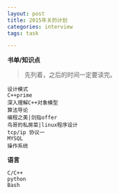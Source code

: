 ```yaml
---
layout: post
title: 2015年关的计划
categories: interview
tags: task

---
```


**书单/知识点**
> 先列着，之后的时间一定要读完。

    设计模式
    C++prime
    深入理解C++对象模型
    算法导论
    编程之美|剑指offer
    鸟哥的私房菜|linux程序设计
    tcp/ip 协议一
    MYSQL
    操作系统

**语言**

    C/C++
    python
    Bash
